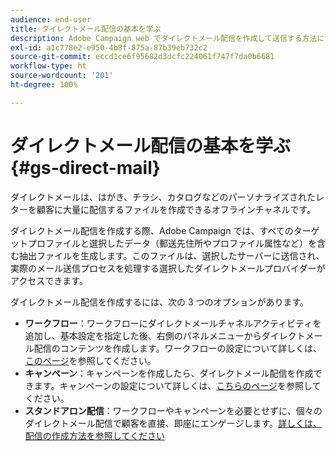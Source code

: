 ```yaml
---
audience: end-user
title: ダイレクトメール配信の基本を学ぶ
description: Adobe Campaign web でダイレクトメール配信を作成して送信する方法について説明します。
exl-id: a1c778e2-e950-4b8f-875a-87b39eb732c2
source-git-commit: eccd1ce6f95682d3dcfc224061f747f7da0b6681
workflow-type: ht
source-wordcount: '201'
ht-degree: 100%

---
```



# ダイレクトメール配信の基本を学ぶ {#gs-direct-mail}

ダイレクトメールは、はがき、チラシ、カタログなどのパーソナライズされたレターを顧客に大量に配信するファイルを作成できるオフラインチャネルです。

ダイレクトメール配信を作成する際、Adobe Campaign では、すべてのターゲットプロファイルと選択したデータ（郵送先住所やプロファイル属性など）を含む抽出ファイルを生成します。このファイルは、選択したサーバーに送信され、実際のメール送信プロセスを処理する選択したダイレクトメールプロバイダーがアクセスできます。

ダイレクトメール配信を作成するには、次の 3 つのオプションがあります。

* **ワークフロー**：ワークフローにダイレクトメールチャネルアクティビティを追加し、基本設定を指定した後、右側のパネルメニューからダイレクトメール配信のコンテンツを作成します。ワークフローの設定について詳しくは、[このページ](../workflows/gs-workflow-creation.md)を参照してください。
* **キャンペーン**：キャンペーンを作成したら、ダイレクトメール配信を作成できます。キャンペーンの設定について詳しくは、[こちらのページ](../campaigns/gs-campaigns.md)を参照してください。
* **スタンドアロン配信**：ワークフローやキャンペーンを必要とせずに、個々のダイレクトメール配信で顧客を直接、即座にエンゲージします。[詳しくは、配信の作成方法を参照してください](../msg/gs-deliveries.md)

<!--
<table style="table-layout:fixed"><tr style="border: 0;">
<td>
<a href="create-push.md">
<img alt="Create a push delivery" src="assets/do-not-localize/push_create.jpeg">
</a>
<div><a href="create-push.md"><strong>Create a push delivery</strong>
</div>
<p>
</td>
<td>
<a href="content-push.md">
<img alt="Design a push delivery" src="assets/do-not-localize/push_design.jpeg">
</a>
<div>
<a href="content-push.md"><strong>Design a push delivery<strong></strong></a>
</div>
<p></td>
<td>
<a href="send-push.md">
<img alt="Send a push delivery" src="assets/do-not-localize/push_send.jpeg">
</a>
<div>
<a href="send-push.md"><strong>Send a push delivery</strong></a>
</div>
<p>
</td>
<td>
<a href="send-push.md">
<img alt="Push delivery report" src="assets/do-not-localize/push_report.jpeg">
</a>
<div>
<a href="send-push.md"><strong>Push delivery report</strong></a>
</div>
<p>
</td>
</tr></table>
-->
